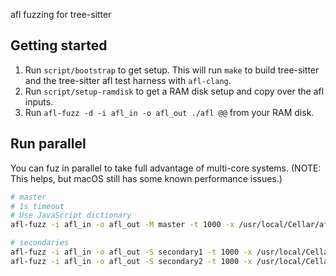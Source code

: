 afl fuzzing for tree-sitter

## Getting started

1. Run `script/bootstrap` to get setup. This will run `make` to build tree-sitter and the tree-sitter afl test harness with `afl-clang`.
1. Run `script/setup-ramdisk` to get a RAM disk setup and copy over the afl inputs.
1. Run `afl-fuzz -d -i afl_in -o afl_out ./afl @@` from your RAM disk.

## Run parallel

You can fuz in parallel to take full advantage of multi-core systems. (NOTE: This helps, but macOS still has some known performance issues.)

``` sh
# master
# 1s timeout
# Use JavaScript dictionary
afl-fuzz -i afl_in -o afl_out -M master -t 1000 -x /usr/local/Cellar/afl-fuzz/2.39b/share/afl/js.dict ./afl @@

# secondaries
afl-fuzz -i afl_in -o afl_out -S secondary1 -t 1000 -x /usr/local/Cellar/afl-fuzz/2.39b/share/afl/js.dict ./afl @@
afl-fuzz -i afl_in -o afl_out -S secondary2 -t 1000 -x /usr/local/Cellar/afl-fuzz/2.39b/share/afl/js.dict ./afl @@
```
